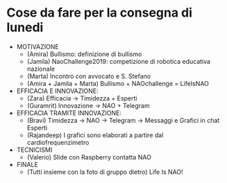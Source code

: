 # Cose da fare per la consegna di lunedi

* MOTIVAZIONE
    - (Amira) Bullismo: definizione di bullismo
    - (Jamila) NaoChallenge2019: competizione di robotica educativa nazionale
    - (Marta) Incontro con avvocato e S. Stefano
    - (Amira + Jamila + Marta) Bullismo + NAOchallenge = LifeIsNAO
* EFFICACIA E INNOVAZIONE:
    - (Zara) Efficacia -> Timidezza + Esperti
    - (Guramrit) Innovazione -> NAO + Telegram
* EFFICACIA TRAMITE INNOVAZIONE:
    - (Bravi) Timidezza -> NAO -> Telegram -> Messaggi e Grafici in chat Esperti
    - (Rajandeep) I grafici sono elaborati a partire dal cardiofrequenzimetro
* TECNICISMI
    - (Valerio) Slide con Raspberry contatta NAO
* FINALE
    - (Tutti insieme con la foto di gruppo dietro) Life Is NAO!
